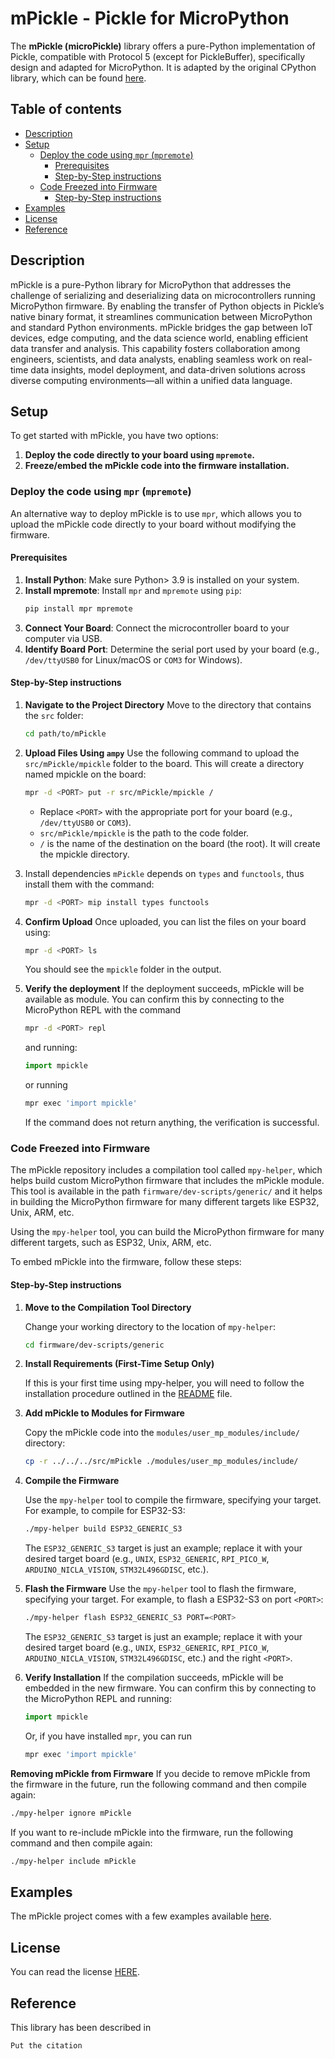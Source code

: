 # mPickle - Pickle for MicroPython <!-- omit in toc -->
The **mPickle (microPickle)** library offers a pure-Python implementation of Pickle, compatible with Protocol 5 (except for PickleBuffer), specifically design and adapted for MicroPython. It is adapted by the original CPython library, which can be found [here](https://github.com/python/cpython/blob/main/Lib/pickle.py).

## Table of contents <!-- omit in toc -->
- [Description](#description)
- [Setup](#setup)
  - [Deploy the code using `mpr` (`mpremote`)](#deploy-the-code-using-mpr-mpremote)
    - [Prerequisites](#prerequisites)
    - [Step-by-Step instructions](#step-by-step-instructions)
  - [Code Freezed into Firmware](#code-freezed-into-firmware)
    - [Step-by-Step instructions](#step-by-step-instructions-1)
- [Examples](#examples)
- [License](#license)
- [Reference](#reference)

## Description
mPickle is a pure-Python library for MicroPython that addresses the challenge of serializing and deserializing data on microcontrollers running MicroPython firmware. By enabling the transfer of Python objects in Pickle’s native binary format, it streamlines communication between MicroPython and standard Python environments. mPickle bridges the gap between IoT devices, edge computing, and the data science world, enabling efficient data transfer and analysis. This capability fosters collaboration among engineers, scientists, and data analysts, enabling seamless work on real-time data insights, model deployment, and data-driven solutions across diverse computing environments—all within a unified data language.

## Setup
To get started with mPickle, you have two options:
1. **Deploy the code directly to your board using `mpremote`.**
2. **Freeze/embed the mPickle code into the firmware installation.**


### Deploy the code using `mpr` (`mpremote`)
An alternative way to deploy mPickle is to use `mpr`, which allows you to upload the mPickle code directly to your board without modifying the firmware.

#### Prerequisites
1. **Install Python**: Make sure Python> 3.9 is installed on your system.
2. **Install mpremote**: Install `mpr` and `mpremote` using `pip`:
   ```sh
   pip install mpr mpremote
   ```
3. **Connect Your Board**: Connect the microcontroller board to your computer via USB.
4. **Identify Board Port**: Determine the serial port used by your board (e.g., `/dev/ttyUSB0` for Linux/macOS or `COM3` for Windows).

#### Step-by-Step instructions
1. **Navigate to the Project Directory**
   Move to the directory that contains the `src` folder:
   ```sh
   cd path/to/mPickle
   ```

2. **Upload Files Using `ampy`**
   Use the following command to upload the `src/mPickle/mpickle` folder to the board. This will create a directory named mpickle on the board:
   ```sh
   mpr -d <PORT> put -r src/mPickle/mpickle /
   ```

   - Replace `<PORT>` with the appropriate port for your board (e.g., `/dev/ttyUSB0` or `COM3`).
   - `src/mPickle/mpickle` is the path to the code folder.
   - `/` is the name of the destination on the board (the root). It will create the mpickle directory.

3. Install dependencies
   `mPickle` depends on `types` and `functools`, thus install them with the command:
   ```sh
   mpr -d <PORT> mip install types functools
   ```

4. **Confirm Upload**
   Once uploaded, you can list the files on your board using:
   ```sh
   mpr -d <PORT> ls
   ```
   You should see the `mpickle` folder in the output.

5. **Verify the deployment**
   If the deployment succeeds, mPickle will be available as module. You can confirm this by connecting to the MicroPython REPL with the command
   ```sh
   mpr -d <PORT> repl
   ```
   and running:
   ```python
   import mpickle
   ```
   or running
   ```sh
   mpr exec 'import mpickle'
   ```
   If the command does not return anything, the verification is successful.

### Code Freezed into Firmware

The mPickle repository includes a compilation tool called `mpy-helper`, which helps build custom MicroPython firmware that includes the mPickle module. This tool is available in the path `firmware/dev-scripts/generic/` and it helps in building the MicroPython firmware for many different targets like ESP32, Unix, ARM, etc.

Using the `mpy-helper` tool, you can build the MicroPython firmware for many different targets, such as ESP32, Unix, ARM, etc.

To embed mPickle into the firmware, follow these steps:

#### Step-by-Step instructions

1. **Move to the Compilation Tool Directory**

   Change your working directory to the location of `mpy-helper`:
   ```sh
   cd firmware/dev-scripts/generic
   ```
2. **Install Requirements (First-Time Setup Only)**

   If this is your first time using mpy-helper, you will need to follow the installation procedure outlined in the [README](firmware/dev-scripts/generic/README.md#installation) file.

3. **Add mPickle to Modules for Firmware**

   Copy the mPickle code into the `modules/user_mp_modules/include/` directory:
   ```sh
   cp -r ../../../src/mPickle ./modules/user_mp_modules/include/
   ```
4. **Compile the Firmware**

   Use the `mpy-helper` tool to compile the firmware, specifying your target. For example, to compile for ESP32-S3:

   ```sh
   ./mpy-helper build ESP32_GENERIC_S3
   ```

   The `ESP32_GENERIC_S3` target is just an example; replace it with your desired target board (e.g., `UNIX`, `ESP32_GENERIC`, `RPI_PICO_W`, `ARDUINO_NICLA_VISION`, `STM32L496GDISC`, etc.).

5. **Flash the Firmware**
   Use the `mpy-helper` tool to flash the firmware, specifying your target. For example, to flash a ESP32-S3 on port `<PORT>`:

   ```sh
   ./mpy-helper flash ESP32_GENERIC_S3 PORT=<PORT>
   ```

   The `ESP32_GENERIC_S3` target is just an example; replace it with your desired target board (e.g., `UNIX`, `ESP32_GENERIC`, `RPI_PICO_W`, `ARDUINO_NICLA_VISION`, `STM32L496GDISC`, etc.) and the right `<PORT>`.

6. **Verify Installation**
   If the compilation succeeds, mPickle will be embedded in the new firmware. You can confirm this by connecting to the MicroPython REPL and running:
   ```python
   import mpickle
   ```
   Or, if you have installed `mpr`, you can run
   ```sh
   mpr exec 'import mpickle'
   ```

**Removing mPickle from Firmware**
If you decide to remove mPickle from the firmware in the future, run the following command and then compile again:
```sh
./mpy-helper ignore mPickle
```
If you want to re-include mPickle into the firmware, run the following command and then compile again:
```sh
./mpy-helper include mPickle
```


## Examples
The mPickle project comes with a few examples available [here](/src/examples).

## License
You can read the license [HERE](/LICENSE).

## Reference
This library has been described in 
```
Put the citation
```